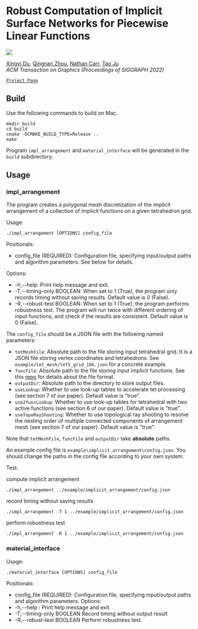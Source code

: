 # Robust Computation of Implicit Surface Networks for Piecewise Linear Functions

![](https://user-images.githubusercontent.com/8947527/182003910-f1e39f30-e67b-498b-b990-c2f5964d5020.jpg)

[Xingyi Du](https://duxingyi-charles.github.io/), [Qingnan Zhou](https://research.adobe.com/person/qingnan-zhou/),  [Nathan Carr](https://research.adobe.com/person/nathan-carr/), [Tao Ju](https://www.cse.wustl.edu/~taoju/)
<br/>*ACM Transaction on Graphics (Proceedings of SIGGRAPH 2022)*<br/>

[`Project Page`](https://duxingyi-charles.github.io/publication/robust-computation-of-implicit-surface-networks-for-piecewise-linear-functions/)

## Build

Use the following commands to build on Mac.

    mkdir build
    cd build
    cmake -DCMAKE_BUILD_TYPE=Release ..
    make

Program `impl_arrangement` and `material_interface` will be generated in the `build` subdirectory.

## Usage

### impl_arrangement

The program creates a polygonal mesh discretization of the implicit arrangement of a collection of implicit functions on a given tetrahedron grid.

Usage: 

    ./impl_arrangement [OPTIONS] config_file

Positionals:
- config_file (REQUIRED): Configuration file, specifying input/output paths and algorithm parameters. See below for details.

Options:
- -h,--help: Print help message and exit.
- -T,--timing-only BOOLEAN: When set to 1 (True), the program only records timing without saving results. Default value is 0 (False).
- -R,--robust-test BOOLEAN: When set to 1 (True), the program performs robustness test. The program will run twice with different ordering of input functions, and check if the results are consistent. Default value is 0 (False).

The `config_file` should be a JSON file with the following named parameters:
- `tetMeshFile`: Absolute path to the file storing input tetrahedral grid. It is a JSON file storing vertex coordinates and tetrahedrons. See `example/tet_mesh/tet5_grid_10k.json` for a concrete example.
- `funcFile`: Absolute path to the file storing input implicit functions. See this [repo](https://github.com/duxingyi-charles/implicit_functions) for details about the file format.
- `outputDir`: Absolute path to the directory to store output files.
- `useLookup`: Whether to use look-up tables to accelerate tet processing (see section 7 of our paper). Default value is "true".
- `use2funcLookup`: Whether to use look-up tables for tetrahedral with two active functions (see section 6 of our paper). Default value is "true".
- `useTopoRayShooting`: Whether to use topological ray shooting to resolve the nesting order of multiple connected components of arrangement mesh (see section 7 of our paper). Default value is "true".

Note that `tetMeshFile`, `funcFile` and `outputDir` take **absolute** paths.

An example config file is `example\implicit_arrangement\config.json`. You should change the paths in the config file according to your own system. 

Test:

compute implicit arrangement

    ./impl_arrangement ../example/implicit_arrangement/config.json

record timing without saving results

    ./impl_arrangement -T 1 ../example/implicit_arrangement/config.json

perform robustness test

    ./impl_arrangement -R 1 ../example/implicit_arrangement/config.json

### material_interface

Usage: 

    ./material_interface [OPTIONS] config_file

Positionals:
- config_file (REQUIRED): Configuration file, specifying input/output paths and algorithm parameters.
Options:
- -h,--help : Print help message and exit.
- -T,--timing-only BOOLEAN    Record timing without output result
- -R,--robust-test BOOLEAN    Perform robustness test.
